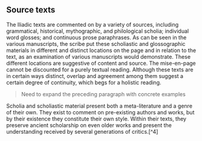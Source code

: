 
## Source texts ##

 
The Iliadic texts are commented on by a variety of sources, including grammatical, historical, mythographic, and philological scholia; individual word glosses; and continuous prose paraphrases. As can be seen in the various manuscripts, the scribe put these scholiastic and glossographic materials in different and distinct locations on the page and in relation to the text, as an examination of various manuscripts would demonstrate. These different locations are suggestive of content and source. The mise-en-page cannot be discounted for a purely textual reading. Although these texts are in certain ways distinct, overlap and agreement among them suggest a certain degree of continuity, which begs for a holistic reading.

> Need to expand the preceding paragraph with concrete examples

Scholia and scholiastic material present both a meta-literature and a genre of their own. They exist to comment on pre-existing authors and works, but by their existence they constitute their own style. Within their texts, they preserve ancient scholarship on even older works and present the understanding received by several generations of critics.[^4] 



